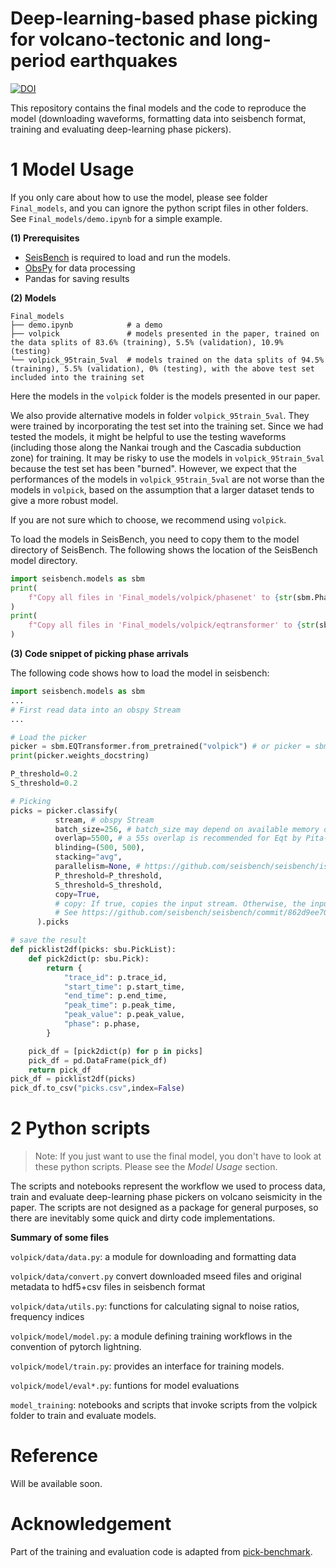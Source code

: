 # Deep-learning-based phase picking for volcano-tectonic and long-period earthquakes
[![DOI](https://zenodo.org/badge/800909138.svg)](https://zenodo.org/doi/10.5281/zenodo.11199021)

This repository contains the final models and the code to reproduce the model (downloading waveforms, formatting data into seisbench format, training and evaluating deep-learning phase pickers).



# 1 Model Usage
If you only care about how to use the model, please see folder `Final_models`, and you can ignore the python script files in other folders. See `Final_models/demo.ipynb` for a simple example.

**(1) Prerequisites**

- [SeisBench](https://github.com/seisbench/seisbench) is required to load and run the models.
- [ObsPy](https://docs.obspy.org/) for data processing
- Pandas for saving results

**(2) Models**
```
Final_models
├── demo.ipynb            # a demo
├── volpick               # models presented in the paper, trained on the data splits of 83.6% (training), 5.5% (validation), 10.9% (testing)
└── volpick_95train_5val  # models trained on the data splits of 94.5% (training), 5.5% (validation), 0% (testing), with the above test set included into the training set
```

Here the models in the `volpick` folder is the models presented in our paper.  

We also provide alternative models in folder `volpick_95train_5val`. They were trained by incorporating the test set into the training set. Since we had tested the models, it might be helpful to use the testing waveforms (including those along the Nankai trough and the Cascadia subduction zone) for training. It may be risky to use the models in `volpick_95train_5val` because the test set has been "burned". However, we expect that the performances of the models in `volpick_95train_5val` are not worse than the models in `volpick`, based on the assumption that a larger dataset tends to give a more robust model.

If you are not sure which to choose, we recommend using `volpick`.

To load the models in SeisBench, you need to copy them to the model directory of SeisBench. The following shows the location of the SeisBench model directory.
```python
import seisbench.models as sbm
print(
    f"Copy all files in 'Final_models/volpick/phasenet' to {str(sbm.PhaseNet._pretrained_path('volpick')[0].parent)}"
)
print(
    f"Copy all files in 'Final_models/volpick/eqtransformer' to {str(sbm.EQTransformer._pretrained_path('volpick')[0].parent)}"
)
```

**(3) Code snippet of picking phase arrivals**

The following code shows how to load the model in seisbench:
```python
import seisbench.models as sbm
...
# First read data into an obspy Stream
...

# Load the picker
picker = sbm.EQTransformer.from_pretrained("volpick") # or picker = sbm.PhaseNet.from_pretrained("volpick")
print(picker.weights_docstring)

P_threshold=0.2
S_threshold=0.2

# Picking
picks = picker.classify(
          stream, # obspy Stream
          batch_size=256, # batch_size may depend on available memory on your machine
          overlap=5500, # a 55s overlap is recommended for Eqt by Pita‐Sllim et al. 2023 (https://doi.org/10.1785/0320230024)
          blinding=(500, 500),
          stacking="avg",
          parallelism=None, # https://github.com/seisbench/seisbench/issues/272
          P_threshold=P_threshold,
          S_threshold=S_threshold,
          copy=True,
          # copy: If true, copies the input stream. Otherwise, the input stream is modified in place.
          # See https://github.com/seisbench/seisbench/commit/862d9ee708c2c3e737da4e90ab3355471aa01ecf
      ).picks

# save the result
def picklist2df(picks: sbu.PickList):
    def pick2dict(p: sbu.Pick):
        return {
            "trace_id": p.trace_id,
            "start_time": p.start_time,
            "end_time": p.end_time,
            "peak_time": p.peak_time,
            "peak_value": p.peak_value,
            "phase": p.phase,
        }

    pick_df = [pick2dict(p) for p in picks]
    pick_df = pd.DataFrame(pick_df)
    return pick_df
pick_df = picklist2df(picks)
pick_df.to_csv("picks.csv",index=False)
```






# 2 Python scripts
>Note: If you just want to use the final model, you don't have to look at these python scripts. Please see the *Model Usage* section.

The scripts and notebooks represent the workflow we used to process data, train and evaluate deep-learning phase pickers on volcano seismicity in the paper. The scripts are not designed as a package for general purposes, so there are inevitably some quick and dirty code implementations. 

**Summary of some files**

`volpick/data/data.py`: a module for downloading and formatting data

`volpick/data/convert.py` convert downloaded mseed files and original metadata to hdf5+csv files in seisbench
format

`volpick/data/utils.py`: functions for calculating signal to noise ratios, frequency indices

`volpick/model/model.py`: a module defining training workflows in the convention of pytorch lightning.

`volpick/model/train.py`: provides an interface for training models.

`volpick/model/eval*.py`: funtions for model evaluations



`model_training`: notebooks and scripts that invoke scripts from the volpick folder to train and evaluate models.

# Reference
Will be available soon.

# Acknowledgement
Part of the training and evaluation code is adapted from [pick-benchmark](https://github.com/seisbench/pick-benchmark).

